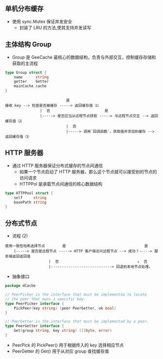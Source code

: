 ## 单机分布缓存
- 使用 sync.Mutex 保证并发安全
  - 封装了 LRU 的方法,使其支持并发读写

## 主体结构 Group
- Group 是 GeeCache 最核心的数据结构，负责与外部交互，控制缓存存储和获取的主流程
```go
type Group struct {
	name      string
	getter    Getter
	mainCache cache
}
```

```
                            是
接收 key --> 检查是否被缓存 -----> 返回缓存值 ⑴
                |  否                         是
                |-----> 是否应当从远程节点获取 -----> 与远程节点交互 --> 返回缓存值 ⑵
                            |  否
                            |-----> 调用`回调函数`，获取值并添加到缓存 --> 返回缓存值 ⑶
```


## HTTP 服务器
- 通过 HTTP 服务器保证分布式缓存的节点间通信
  - 如果一个节点启动了 HTTP 服务器，那么这个节点就可以接受别的节点的访问请求
  - HTTPPol 是承载节点间通信的核心数据结构
```go
type HTTPPool struct {
	self     string
	basePath string
}
```


## 分布式节点
- 流程 (2)
```
使用一致性哈希选择节点        是                                    是
    |-----> 是否是远程节点 -----> HTTP 客户端访问远程节点 --> 成功？-----> 服务端返回返回值
                    |  否                                    ↓  否
                    |----------------------------> 回退到本地节点处理。
```
- 抽象接口
```go
package dCache

// PeerPicker is the interface that must be implemented to locate
// the peer that owns a specific key.
type PeerPicker interface {
	PickPeer(key string) (peer PeerGetter, ok bool)
}

// PeerGetter is the interface that must be implemented by a peer.
type PeerGetter interface {
	Get(group string, key string) ([]byte, error)
}
```
- PeerPick 的 PickPeer() 用于根据传入的 key 选择相应节点
- PeerGetter 的 Get() 用于从对应 group 查找缓存值